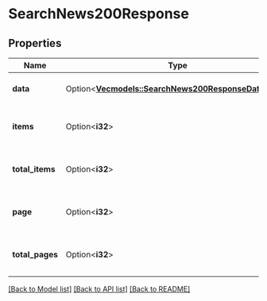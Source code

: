 # SearchNews200Response

## Properties

Name | Type | Description | Notes
------------ | ------------- | ------------- | -------------
**data** | Option<[**Vec<models::SearchNews200ResponseDataInner>**](SearchNews_200_response_data_inner.md)> | Data is a list of instruments. | [optional]
**items** | Option<**i32**> | Items is the total number of results. | [optional]
**total_items** | Option<**i32**> | TotalItems is the total number of results. | [optional]
**page** | Option<**i32**> | Page is the current page number. | [optional]
**total_pages** | Option<**i32**> | TotalPages is the total number of pages. | [optional]

[[Back to Model list]](../README.md#documentation-for-models) [[Back to API list]](../README.md#documentation-for-api-endpoints) [[Back to README]](../README.md)


